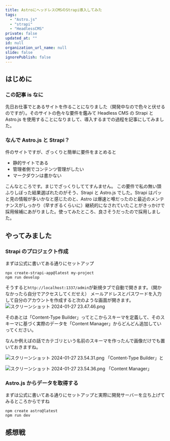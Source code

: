 ```yaml
---
title: AstroにヘッドレスCMSのStrapi導入してみた
tags:
  - "Astro.js"
  - "strapi"
  - "HeadlessCMS"
private: false
updated_at: ""
id: null
organization_url_name: null
slide: false
ignorePublish: false
---
```


## はじめに

### この記事 is なに

先日お仕事でとあるサイトを作ることになりました（開発中なので色々と伏せるのですが）。そのサイトの色々な要件を鑑みて Headless CMS の Strapi と Astro.js を使用することになりまして、導入するまでの過程を記事にしてみました。

### なんで Astro.js と Strapi？

件のサイトですが、ざっくりと簡単に要件をまとめると

- 静的サイトである
- 管理者側でコンテンツ管理がしたい
- マークダウンは書かない

こんなところです。まじでざっくりしててすんません。
この要件で私の無い頭ふりしぼった結果選ばれたのがそう、Strapi と Astro.js でした。Strapi はパッと見の情報が多いかなと感じたのと、Astro は爆速と噂だったのと最近のメンテナンスがしっかり（早すぎるくらいに）継続的になされていたことがきっかけで採用候補にあがりました。使ってみたところ、良さそうだったので採用しました。

## やってみました

### Strapi のプロジェクト作成

まずは公式に書いてある通りにセットアップ

```console
npx create-strapi-app@latest my-project
npm run develop
```

そうすると`http://localhost:1337/admin`が新規タブで自動で開きます。（開かなかったら自分でアクセスしてくだせえ）
メールアドレスとパスワードを入力して自分のアカウントを作成すると次のような画面が開きます。
![スクリーンショット 2024-01-27 23.47.46.png](https://qiita-image-store.s3.ap-northeast-1.amazonaws.com/0/2883302/ccf9313f-693c-bbb4-b63c-b39fb0324628.png)

そのあとは「Content-Type Builder」ってとこからスキーマを定義して、そのスキーマに基づく実際のデータを「Content Manager」からどんどん追加していってください。

なんか例えばの話でカテゴリという名前のスキーマを作ったんで画像だけでも置いておきますね。

![スクリーンショット 2024-01-27 23.54.31.png](https://qiita-image-store.s3.ap-northeast-1.amazonaws.com/0/2883302/dd80d318-c494-f362-4538-c57882d47dbd.png)
「Content-Type Builder」と

![スクリーンショット 2024-01-27 23.54.36.png](https://qiita-image-store.s3.ap-northeast-1.amazonaws.com/0/2883302/8b906237-6e8c-99b9-c847-cd006526bc48.png)
「Content Manager」

### Astro.js からデータを取得する

まずは公式に書いてある通りにセットアップと実際に開発サーバーを立ち上げてみるところからですね

```console
npm create astro@latest
npm run dev
```

## 感想戦
